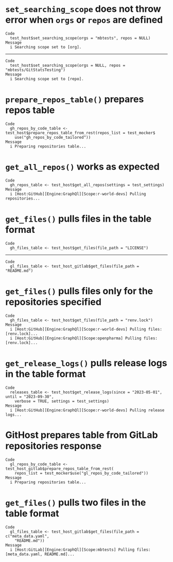# `set_searching_scope` does not throw error when `orgs` or `repos` are defined

    Code
      test_host$set_searching_scope(orgs = "mbtests", repos = NULL)
    Message
      i Searching scope set to [org].

---

    Code
      test_host$set_searching_scope(orgs = NULL, repos = "mbtests/GitStatsTesting")
    Message
      i Searching scope set to [repo].

# `prepare_repos_table()` prepares repos table

    Code
      gh_repos_by_code_table <- test_host$prepare_repos_table_from_rest(repos_list = test_mocker$
        use("gh_repos_by_code_tailored"))
    Message
      i Preparing repositories table...

# `get_all_repos()` works as expected

    Code
      gh_repos_table <- test_host$get_all_repos(settings = test_settings)
    Message
      i [Host:GitHub][Engine:GraphQl][Scope:r-world-devs] Pulling repositories...

# `get_files()` pulls files in the table format

    Code
      gh_files_table <- test_host$get_files(file_path = "LICENSE")

---

    Code
      gl_files_table <- test_host_gitlab$get_files(file_path = "README.md")

# `get_files()` pulls files only for the repositories specified

    Code
      gh_files_table <- test_host$get_files(file_path = "renv.lock")
    Message
      i [Host:GitHub][Engine:GraphQl][Scope:r-world-devs] Pulling files: [renv.lock]...
      i [Host:GitHub][Engine:GraphQl][Scope:openpharma] Pulling files: [renv.lock]...

# `get_release_logs()` pulls release logs in the table format

    Code
      releases_table <- test_host$get_release_logs(since = "2023-05-01", until = "2023-09-30",
        verbose = TRUE, settings = test_settings)
    Message
      i [Host:GitHub][Engine:GraphQl][Scope:r-world-devs] Pulling release logs...

# GitHost prepares table from GitLab repositories response

    Code
      gl_repos_by_code_table <- test_host_gitlab$prepare_repos_table_from_rest(
        repos_list = test_mocker$use("gl_repos_by_code_tailored"))
    Message
      i Preparing repositories table...

# `get_files()` pulls two files in the table format

    Code
      gl_files_table <- test_host_gitlab$get_files(file_path = c("meta_data.yaml",
        "README.md"))
    Message
      i [Host:GitLab][Engine:GraphQl][Scope:mbtests] Pulling files: [meta_data.yaml, README.md]...

